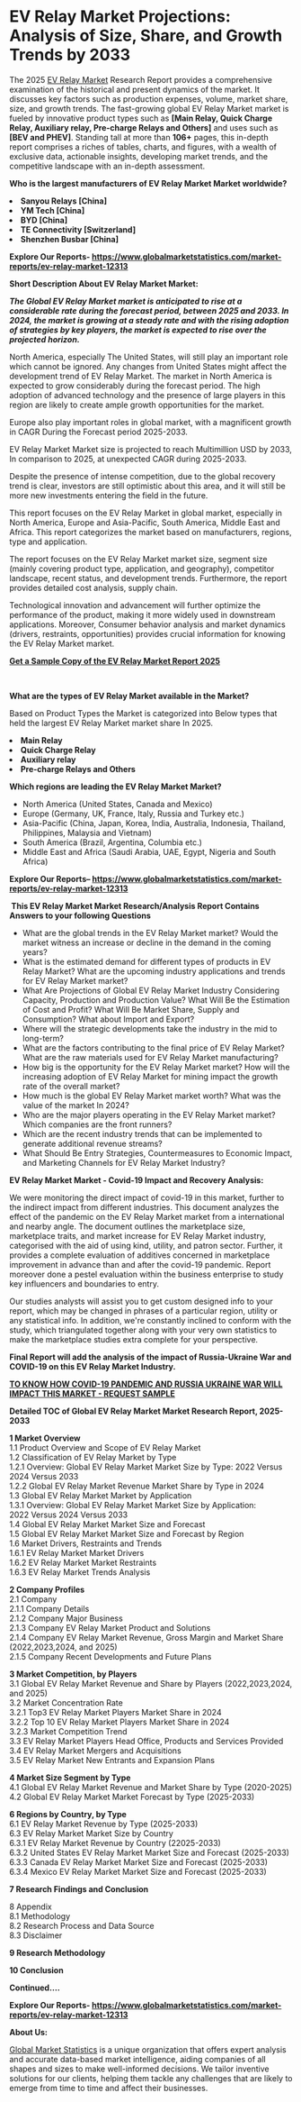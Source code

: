 <H1>EV Relay Market Projections: Analysis of Size, Share, and Growth Trends by 2033</H1><p>The 2025 <a href="https://www.globalmarketstatistics.com/market-reports/ev-relay-market-12313">EV Relay Market</a> Research Report provides a comprehensive examination of the historical and present dynamics of the market. It discusses key factors such as production expenses, volume, market share, size, and growth trends. The fast-growing global EV Relay Market market is fueled by innovative product types such as <strong>[Main Relay, Quick Charge Relay, Auxiliary relay, Pre-charge Relays and Others]</strong> and uses such as <strong>[BEV and PHEV]</strong>. Standing tall at more than <strong>106+</strong> pages, this in-depth report comprises a riches of tables, charts, and figures, with a wealth of exclusive data, actionable insights, developing market trends, and the competitive landscape with an in-depth assessment.</p><p><strong>Who is the largest manufacturers of EV Relay Market Market worldwide?</strong></p><p><strong><li>Sanyou Relays [China]<li>YM Tech [China]<li>BYD [China]<li>TE Connectivity [Switzerland]<li>Shenzhen Busbar [China]</strong></p><p><strong>Explore Our Reports-&nbsp;<a href="https://wordhtml.com/">https://www.globalmarketstatistics.com/market-reports/ev-relay-market-12313</a></strong></p><p><strong>Short Description About EV Relay Market Market:</strong></p><p><strong><em>The Global EV Relay Market market is anticipated to rise at a considerable rate during the forecast period, between 2025 and 2033. In 2024, the market is growing at a steady rate and with the rising adoption of strategies by key players, the market is expected to rise over the projected horizon.</em></strong></p><p>North America, especially The United States, will still play an important role which cannot be ignored. Any changes from United States might affect the development trend of EV Relay Market. The market in North America is expected to grow considerably during the forecast period. The high adoption of advanced technology and the presence of large players in this region are likely to create ample growth opportunities for the market.</p><p>Europe also play important roles in global market, with a magnificent growth in CAGR During the Forecast period 2025-2033.</p><p>EV Relay Market Market size is projected to reach Multimillion USD by 2033, In comparison to 2025, at unexpected CAGR during 2025-2033.</p><p>Despite the presence of intense competition, due to the global recovery trend is clear, investors are still optimistic about this area, and it will still be more new investments entering the field in the future.</p><p>This report focuses on the EV Relay Market in global market, especially in North America, Europe and Asia-Pacific, South America, Middle East and Africa. This report categorizes the market based on manufacturers, regions, type and application.</p><p>The report focuses on the EV Relay Market market size, segment size (mainly covering product type, application, and geography), competitor landscape, recent status, and development trends. Furthermore, the report provides detailed cost analysis, supply chain.</p><p>Technological innovation and advancement will further optimize the performance of the product, making it more widely used in downstream applications. Moreover, Consumer behavior analysis and market dynamics (drivers, restraints, opportunities) provides crucial information for knowing the EV Relay Market market.</p><p><strong><a href="https://www.globalmarketstatistics.com/market-reports/ev-relay-market-12313">Get a Sample Copy of the EV Relay Market Report 2025</a></strong></p><p>&nbsp;</p><p><strong>What are the types of EV Relay Market available in the Market?</strong></p><p>Based on Product Types the Market is categorized into Below types that held the largest EV Relay Market market share In 2025.</p><p><strong><li>Main Relay<li>Quick Charge Relay<li>Auxiliary relay<li>Pre-charge Relays and Others</strong></p><p><strong>Which regions are leading the EV Relay Market Market?</strong></p><ul><li>North America (United States, Canada and Mexico)</li><li>Europe (Germany, UK, France, Italy, Russia and Turkey etc.)</li><li>Asia-Pacific (China, Japan, Korea, India, Australia, Indonesia, Thailand, Philippines, Malaysia and Vietnam)</li><li>South America (Brazil, Argentina, Columbia etc.)</li><li>Middle East and Africa (Saudi Arabia, UAE, Egypt, Nigeria and South Africa)</li></ul><p><strong>Explore Our Reports&ndash;&nbsp;<a href="https://www.globalmarketstatistics.com/market-reports/ev-relay-market-12313">https://www.globalmarketstatistics.com/market-reports/ev-relay-market-12313</a></strong></p><p><strong>&nbsp;This EV Relay Market Market Research/Analysis Report Contains Answers to your following Questions</strong></p><ul><li>What are the global trends in the EV Relay Market market? Would the market witness an increase or decline in the demand in the coming years?</li><li>What is the estimated demand for different types of products in EV Relay Market? What are the upcoming industry applications and trends for EV Relay Market market?</li><li>What Are Projections of Global EV Relay Market Industry Considering Capacity, Production and Production Value? What Will Be the Estimation of Cost and Profit? What Will Be Market Share, Supply and Consumption? What about Import and Export?</li><li>Where will the strategic developments take the industry in the mid to long-term?</li><li>What are the factors contributing to the final price of EV Relay Market? What are the raw materials used for EV Relay Market manufacturing?</li><li>How big is the opportunity for the EV Relay Market market? How will the increasing adoption of EV Relay Market for mining impact the growth rate of the overall market?</li><li>How much is the global EV Relay Market market worth? What was the value of the market In 2024?</li><li>Who are the major players operating in the EV Relay Market market? Which companies are the front runners?</li><li>Which are the recent industry trends that can be implemented to generate additional revenue streams?</li><li>What Should Be Entry Strategies, Countermeasures to Economic Impact, and Marketing Channels for EV Relay Market Industry?</li></ul><p><strong>EV Relay Market Market - Covid-19 Impact and Recovery Analysis:</strong></p><p>We were monitoring the direct impact of covid-19 in this market, further to the indirect impact from different industries. This document analyzes the effect of the pandemic on the EV Relay Market market from a international and nearby angle. The document outlines the marketplace size, marketplace traits, and market increase for EV Relay Market industry, categorised with the aid of using kind, utility, and patron sector. Further, it provides a complete evaluation of additives concerned in marketplace improvement in advance than and after the covid-19 pandemic. Report moreover done a pestel evaluation within the business enterprise to study key influencers and boundaries to entry.</p><p>Our studies analysts will assist you to get custom designed info to your report, which may be changed in phrases of a particular region, utility or any statistical info. In addition, we're constantly inclined to conform with the study, which triangulated together along with your very own statistics to make the marketplace studies extra complete for your perspective.</p><p><strong>Final Report will add the analysis of the impact of Russia-Ukraine War and COVID-19 on this EV Relay Market Industry.</strong></p><p><strong><a href="https://www.globalmarketstatistics.com/market-reports/ev-relay-market-12313">TO KNOW HOW COVID-19 PANDEMIC AND RUSSIA UKRAINE WAR WILL IMPACT THIS MARKET - REQUEST SAMPLE</a></strong></p><p><strong>Detailed TOC of Global EV Relay Market Market Research Report, 2025-2033</strong></p><p><strong>1 Market Overview</strong><br /> 1.1 Product Overview and Scope of EV Relay Market<br /> 1.2 Classification of EV Relay Market by Type<br /> 1.2.1 Overview: Global EV Relay Market Market Size by Type: 2022&nbsp;Versus 2024 Versus 2033<br /> 1.2.2 Global EV Relay Market Revenue Market Share by Type in 2024<br /> 1.3 Global EV Relay Market Market by Application<br /> 1.3.1 Overview: Global EV Relay Market Market Size by Application: 2022&nbsp;Versus 2024 Versus 2033<br /> 1.4 Global EV Relay Market Market Size and Forecast<br /> 1.5 Global EV Relay Market Market Size and Forecast by Region<br /> 1.6 Market Drivers, Restraints and Trends<br /> 1.6.1 EV Relay Market Market Drivers<br /> 1.6.2 EV Relay Market Market Restraints<br /> 1.6.3 EV Relay Market Trends Analysis</p><p><strong>2 Company Profiles</strong><br /> 2.1 Company<br /> 2.1.1 Company Details<br /> 2.1.2 Company Major Business<br /> 2.1.3 Company EV Relay Market Product and Solutions<br /> 2.1.4 Company EV Relay Market Revenue, Gross Margin and Market Share (2022,2023,2024, and 2025)<br /> 2.1.5 Company Recent Developments and Future Plans</p><p><strong>3 Market Competition, by Players</strong><br /> 3.1 Global EV Relay Market Revenue and Share by Players (2022,2023,2024, and 2025)<br /> 3.2 Market Concentration Rate<br /> 3.2.1 Top3 EV Relay Market Players Market Share in 2024<br /> 3.2.2 Top 10 EV Relay Market Players Market Share in 2024<br /> 3.2.3 Market Competition Trend<br /> 3.3 EV Relay Market Players Head Office, Products and Services Provided<br /> 3.4 EV Relay Market Mergers and Acquisitions<br /> 3.5 EV Relay Market New Entrants and Expansion Plans</p><p><strong>4 Market Size Segment by Type</strong><br /> 4.1 Global EV Relay Market Revenue and Market Share by Type (2020-2025)<br /> 4.2 Global EV Relay Market Market Forecast by Type (2025-2033)</p><p><strong>6 Regions by Country, by Type</strong><br /> 6.1 EV Relay Market Revenue by Type (2025-2033)<br /> 6.3 EV Relay Market Market Size by Country<br /> 6.3.1 EV Relay Market Revenue by Country (22025-2033)<br /> 6.3.2 United States EV Relay Market Market Size and Forecast (2025-2033)<br /> 6.3.3 Canada EV Relay Market Market Size and Forecast (2025-2033)<br /> 6.3.4 Mexico EV Relay Market Market Size and Forecast (2025-2033)</p><p><strong>7 Research Findings and Conclusion</strong></p><p>8 Appendix<br /> 8.1 Methodology<br /> 8.2 Research Process and Data Source<br /> 8.3 Disclaimer</p><p><strong>9 Research Methodology</strong></p><p><strong>10 Conclusion</strong></p><p><strong>Continued&hellip;.</strong></p><p><strong>Explore Our Reports-&nbsp;<a href="EV Relay Market">https://www.globalmarketstatistics.com/market-reports/ev-relay-market-12313</a></strong></p><p><strong>About Us:</strong></p><p><a href="https://www.globalmarketstatistics.com/">Global Market Statistics</a>&nbsp;is a unique organization that offers expert analysis and accurate data-based market intelligence, aiding companies of all shapes and sizes to make well-informed decisions. We tailor inventive solutions for our clients, helping them tackle any challenges that are likely to emerge from time to time and affect their businesses.</p><p>&nbsp;</p>
